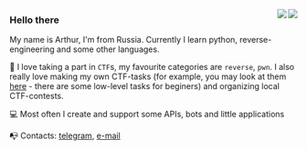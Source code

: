 <p align="left">
  <a href="https://github.com/sultanowskii">
    <img align="right" src="https://github-readme-stats.vercel.app/api?username=sultanowskii&show_icons=true&theme=buefy&count_private=true&custom_title=Sultanowskii's+stats&title_color=ff6e96&icon_color=7957d5" />
  </a>
  <a href="https://github.com/sultanowskii">
    <img align="right" src="https://github-readme-stats.vercel.app/api/top-langs/?username=sultanowskii&layout=compact&theme=buefy&custom_title=Sultanowskii's+Most+Used+Languages&title_color=ff6e96&card_width=450" />
  </a>
  
  ### Hello there
  
  My name is Arthur, I'm from Russia. Currently I learn python, reverse-engineering and some other languages.
  
  🚩 I love taking a part in `CTF`s, my favourite categories are `reverse`, `pwn`. I also really love making my own CTF-tasks (for example, you may look at them [here](https://github.com/sultanowskii/CTF-Jacque-Fresco) - there are some low-level tasks for beginers) and organizing local CTF-contests.
  
  💻 Most often I create and support some APIs, bots and little applications
  
  📭 Contacts: [telegram](https://t.me/sultanowskii), [e-mail](mailto:dsr431@yandex.ru)
</p>

